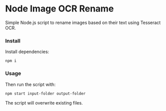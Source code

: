 # Node Image OCR Rename

Simple Node.js script to rename images based on their text using Tesseract OCR.

### Install

Install dependencies:

`npm i`

### Usage

Then run the script with:

`npm start input-folder output-folder`

The script will overwrite existing files.
